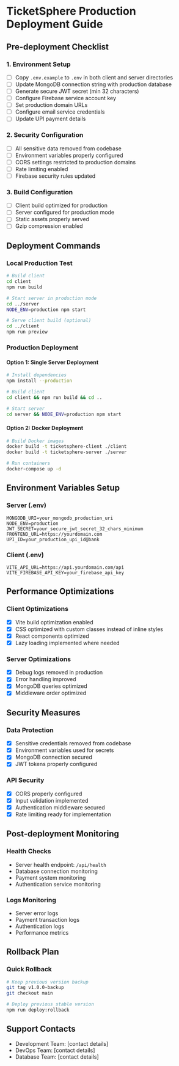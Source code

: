 # TicketSphere Production Deployment Guide

## Pre-deployment Checklist

### 1. Environment Setup
- [ ] Copy `.env.example` to `.env` in both client and server directories
- [ ] Update MongoDB connection string with production database
- [ ] Generate secure JWT secret (min 32 characters)
- [ ] Configure Firebase service account key
- [ ] Set production domain URLs
- [ ] Configure email service credentials
- [ ] Update UPI payment details

### 2. Security Configuration
- [ ] All sensitive data removed from codebase
- [ ] Environment variables properly configured
- [ ] CORS settings restricted to production domains
- [ ] Rate limiting enabled
- [ ] Firebase security rules updated

### 3. Build Configuration
- [ ] Client build optimized for production
- [ ] Server configured for production mode
- [ ] Static assets properly served
- [ ] Gzip compression enabled

## Deployment Commands

### Local Production Test
```bash
# Build client
cd client
npm run build

# Start server in production mode
cd ../server
NODE_ENV=production npm start

# Serve client build (optional)
cd ../client
npm run preview
```

### Production Deployment

#### Option 1: Single Server Deployment
```bash
# Install dependencies
npm install --production

# Build client
cd client && npm run build && cd ..

# Start server
cd server && NODE_ENV=production npm start
```

#### Option 2: Docker Deployment
```bash
# Build Docker images
docker build -t ticketsphere-client ./client
docker build -t ticketsphere-server ./server

# Run containers
docker-compose up -d
```

## Environment Variables Setup

### Server (.env)
```env
MONGODB_URI=your_mongodb_production_uri
NODE_ENV=production
JWT_SECRET=your_secure_jwt_secret_32_chars_minimum
FRONTEND_URL=https://yourdomain.com
UPI_ID=your_production_upi_id@bank
```

### Client (.env)
```env
VITE_API_URL=https://api.yourdomain.com/api
VITE_FIREBASE_API_KEY=your_firebase_api_key
```

## Performance Optimizations

### Client Optimizations
- [x] Vite build optimization enabled
- [x] CSS optimized with custom classes instead of inline styles
- [x] React components optimized
- [x] Lazy loading implemented where needed

### Server Optimizations  
- [x] Debug logs removed in production
- [x] Error handling improved
- [x] MongoDB queries optimized
- [x] Middleware order optimized

## Security Measures

### Data Protection
- [x] Sensitive credentials removed from codebase
- [x] Environment variables used for secrets
- [x] MongoDB connection secured
- [x] JWT tokens properly configured

### API Security
- [x] CORS properly configured
- [x] Input validation implemented
- [x] Authentication middleware secured
- [x] Rate limiting ready for implementation

## Post-deployment Monitoring

### Health Checks
- Server health endpoint: `/api/health`
- Database connection monitoring
- Payment system monitoring
- Authentication service monitoring

### Logs Monitoring
- Server error logs
- Payment transaction logs
- Authentication logs
- Performance metrics

## Rollback Plan

### Quick Rollback
```bash
# Keep previous version backup
git tag v1.0.0-backup
git checkout main

# Deploy previous stable version
npm run deploy:rollback
```

## Support Contacts
- Development Team: [contact details]
- DevOps Team: [contact details]
- Database Team: [contact details]
